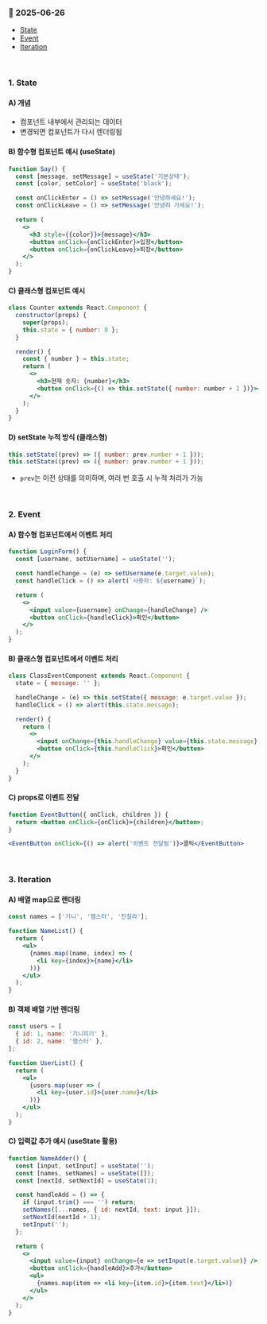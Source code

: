 ### :link: 2025-06-26
- [State](#1-state)
- [Event](#2-event)
- [Iteration](#3-iteration)
 
&nbsp;
### 1. State

#### A) 개념

- 컴포넌트 내부에서 관리되는 데이터
- 변경되면 컴포넌트가 다시 렌더링됨

#### B) 함수형 컴포넌트 예시 (useState)

```jsx
function Say() {
  const [message, setMessage] = useState('기본상태');
  const [color, setColor] = useState('black');

  const onClickEnter = () => setMessage('안녕하세요!');
  const onClickLeave = () => setMessage('안녕히 가세요!');

  return (
    <>
      <h3 style={{color}}>{message}</h3>
      <button onClick={onClickEnter}>입장</button>
      <button onClick={onClickLeave}>퇴장</button>
    </>
  );
}
```

#### C) 클래스형 컴포넌트 예시

```jsx
class Counter extends React.Component {
  constructor(props) {
    super(props);
    this.state = { number: 0 };
  }

  render() {
    const { number } = this.state;
    return (
      <>
        <h3>현재 숫자: {number}</h3>
        <button onClick={() => this.setState({ number: number + 1 })}>+1</button>
      </>
    );
  }
}
```

#### D) setState 누적 방식 (클래스형)

```jsx
this.setState((prev) => ({ number: prev.number + 1 }));
this.setState((prev) => ({ number: prev.number + 1 }));
```

- `prev`는 이전 상태를 의미하며, 여러 번 호출 시 누적 처리가 가능
  
&emsp; 
&nbsp;
### 2. Event

#### A) 함수형 컴포넌트에서 이벤트 처리

```jsx
function LoginForm() {
  const [username, setUsername] = useState('');

  const handleChange = (e) => setUsername(e.target.value);
  const handleClick = () => alert(`사용자: ${username}`);

  return (
    <>
      <input value={username} onChange={handleChange} />
      <button onClick={handleClick}>확인</button>
    </>
  );
}
```

#### B) 클래스형 컴포넌트에서 이벤트 처리

```jsx
class ClassEventComponent extends React.Component {
  state = { message: '' };

  handleChange = (e) => this.setState({ message: e.target.value });
  handleClick = () => alert(this.state.message);

  render() {
    return (
      <>
        <input onChange={this.handleChange} value={this.state.message} />
        <button onClick={this.handleClick}>확인</button>
      </>
    );
  }
}
```

#### C) props로 이벤트 전달

```jsx
function EventButton({ onClick, children }) {
  return <button onClick={onClick}>{children}</button>;
}

<EventButton onClick={() => alert('이벤트 전달됨')}>클릭</EventButton>
```

&emsp; 
&nbsp;
### 3. Iteration
#### A) 배열 map으로 렌더링

```jsx
const names = ['기니', '햄스터', '친칠라'];

function NameList() {
  return (
    <ul>
      {names.map((name, index) => (
        <li key={index}>{name}</li>
      ))}
    </ul>
  );
}
```

#### B) 객체 배열 기반 렌더링

```jsx
const users = [
  { id: 1, name: '기니피기' },
  { id: 2, name: '햄스터' },
];

function UserList() {
  return (
    <ul>
      {users.map(user => (
        <li key={user.id}>{user.name}</li>
      ))}
    </ul>
  );
}
```

#### C) 입력값 추가 예시 (useState 활용)

```jsx
function NameAdder() {
  const [input, setInput] = useState('');
  const [names, setNames] = useState([]);
  const [nextId, setNextId] = useState(1);

  const handleAdd = () => {
    if (input.trim() === '') return;
    setNames([...names, { id: nextId, text: input }]);
    setNextId(nextId + 1);
    setInput('');
  };

  return (
    <>
      <input value={input} onChange={e => setInput(e.target.value)} />
      <button onClick={handleAdd}>추가</button>
      <ul>
        {names.map(item => <li key={item.id}>{item.text}</li>)}
      </ul>
    </>
  );
}
```

